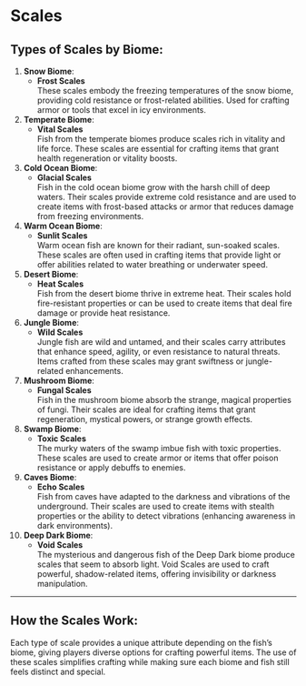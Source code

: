 # Scales

## **Types of Scales by Biome**:

1. **Snow Biome**:
   * **Frost Scales**\
     These scales embody the freezing temperatures of the snow biome, providing cold resistance or frost-related abilities. Used for crafting armor or tools that excel in icy environments.
2. **Temperate Biome**:
   * **Vital Scales**\
     Fish from the temperate biomes produce scales rich in vitality and life force. These scales are essential for crafting items that grant health regeneration or vitality boosts.
3. **Cold Ocean Biome**:
   * **Glacial Scales**\
     Fish in the cold ocean biome grow with the harsh chill of deep waters. Their scales provide extreme cold resistance and are used to create items with frost-based attacks or armor that reduces damage from freezing environments.
4. **Warm Ocean Biome**:
   * **Sunlit Scales**\
     Warm ocean fish are known for their radiant, sun-soaked scales. These scales are often used in crafting items that provide light or offer abilities related to water breathing or underwater speed.
5. **Desert Biome**:
   * **Heat Scales**\
     Fish from the desert biome thrive in extreme heat. Their scales hold fire-resistant properties or can be used to create items that deal fire damage or provide heat resistance.
6. **Jungle Biome**:
   * **Wild Scales**\
     Jungle fish are wild and untamed, and their scales carry attributes that enhance speed, agility, or even resistance to natural threats. Items crafted from these scales may grant swiftness or jungle-related enhancements.
7. **Mushroom Biome**:
   * **Fungal Scales**\
     Fish in the mushroom biome absorb the strange, magical properties of fungi. Their scales are ideal for crafting items that grant regeneration, mystical powers, or strange growth effects.
8. **Swamp Biome**:
   * **Toxic Scales**\
     The murky waters of the swamp imbue fish with toxic properties. These scales are used to create armor or items that offer poison resistance or apply debuffs to enemies.
9. **Caves Biome**:
   * **Echo Scales**\
     Fish from caves have adapted to the darkness and vibrations of the underground. Their scales are used to create items with stealth properties or the ability to detect vibrations (enhancing awareness in dark environments).
10. **Deep Dark Biome**:
    * **Void Scales**\
      The mysterious and dangerous fish of the Deep Dark biome produce scales that seem to absorb light. Void Scales are used to craft powerful, shadow-related items, offering invisibility or darkness manipulation.

***

## **How the Scales Work**:

Each type of scale provides a unique attribute depending on the fish’s biome, giving players diverse options for crafting powerful items. The use of these scales simplifies crafting while making sure each biome and fish still feels distinct and special.
